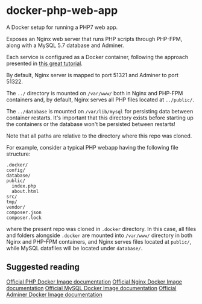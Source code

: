 # docker-php-web-app
A Docker setup for running a PHP7 web app.

Exposes an Nginx web server that runs PHP scripts through PHP-FPM, along with a MySQL 5.7 database and Adminer.

Each service is configured as a Docker container, following the approach presented in [this great tutorial](https://www.pascallandau.com/blog/php-php-fpm-and-nginx-on-docker-in-windows-10).

By default, Nginx server is mapped to port 51321 and Adminer to port 51322.

The `../` directory is mounted on `/var/www/` both in Nginx and PHP-FPM containers and, by default, Nginx serves all PHP files located at `../public/`. 

The `../database` is mounted on `/var/lib/mysql` for persisting data between container restarts. It's  important that this directory exists before starting up the containers or the database won't be persisted between restarts!

Note that all paths are relative to the directory where this repo was cloned.   

For example, consider a typical PHP webapp having the following file structure:
```
.docker/
config/
database/
public/
  index.php
  about.html   
src/
tmp/
vendor/
composer.json
composer.lock
``` 
where the present repo was cloned in `.docker` directory. In this case, all files and folders alongside `.docker` are mounted into `/var/www/` directory in both Nginx and PHP-FPM containers, and Nginx serves files located at `public/`, while MySQL datafiles will be located under `database/`.

## Suggested reading

[Official PHP Docker Image documentation](https://hub.docker.com/_/php)
[Official Nginx Docker Image documentation](https://hub.docker.com/_/nginx)
[Official MySQL Docker Image documentation](https://hub.docker.com/_/mysql)
[Official Adminer Docker Image documentation](https://hub.docker.com/_/adminer)
